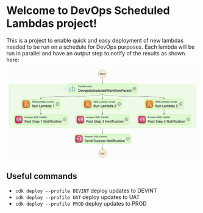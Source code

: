 
# Welcome to DevOps Scheduled Lambdas project!

This is a project to enable quick and easy deployment of new lambdas needed to be run on a schedule for DevOps purposes. Each lambda will be run in parallel and have an output step to notify of the results as shown here:

![Step Function](./images/StepFN.png)



## Useful commands

* `cdk deploy --profile DEVINT`     deploy updates to DEVINT
* `cdk deploy --profile UAT`        deploy updates to UAT
* `cdk deploy --profile PROD`       deploy updates to PROD

